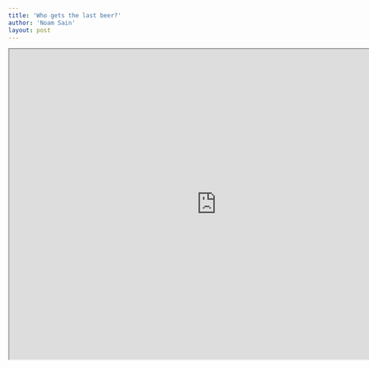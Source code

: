 ```yaml
---
title: 'Who gets the last beer?'
author: 'Noam Sain'
layout: post
---
```


<iframe allowfullscreen="" height="630" src="https://www.youtube.com/embed/Y9rUuS60vpI?feature=oembed" title="Fwd: Who gets the last beer" width="840"></iframe>